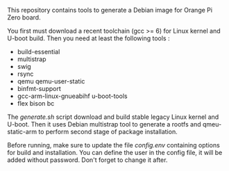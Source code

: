 This repository contains tools to generate a Debian image for Orange Pi Zero board.

You first must download a recent toolchain (gcc >= 6) for Linux kernel and U-boot build.
Then you need at least the following tools :

* build-essential
* multistrap
* swig
* rsync
* qemu qemu-user-static
* binfmt-support
* gcc-arm-linux-gnueabihf u-boot-tools
* flex bison bc

The _generate.sh_ script download and build stable legacy Linux kernel and U-boot. Then it uses Debian multistrap tool to generate a rootfs and qmeu-static-arm to perform second stage of package installation.

Before running, make sure to update the file _config.env_ containing options for build and installation.
You can define the user in the config file, it will be added without password. Don't forget to change it after.
